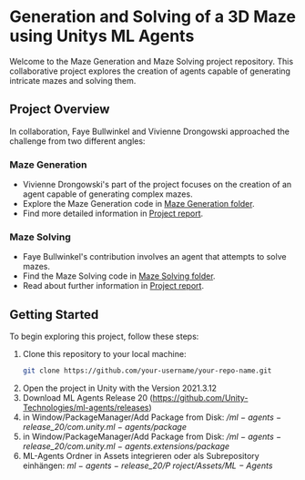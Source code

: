 # Generation and Solving of a 3D Maze using Unitys ML Agents

Welcome to the Maze Generation and Maze Solving project repository. This collaborative project explores the creation of agents capable of generating intricate mazes and solving them.

## Project Overview

In collaboration, Faye Bullwinkel and Vivienne Drongowski approached the challenge from two different angles:

### Maze Generation

- Vivienne Drongowski's part of the project focuses on the creation of an agent capable of generating complex mazes.
- Explore the Maze Generation code in [Maze Generation folder](/Assets/Scripts/MazeGeneration_vivi).
- Find more detailed information in [Project report](/Reports/Vivienne_Drongowski_Independent_Coursework_01.pdf).

### Maze Solving

- Faye Bullwinkel's contribution involves an agent that attempts to solve mazes.
- Find the Maze Solving code in [Maze Solving folder](/Assets/Scripts/MazeSolving_Faye).
- Read about further information in [Project report](/Reports/Faye_Bullwinkel_Independent_Coursework_01.pdf).

## Getting Started

To begin exploring this project, follow these steps:

1. Clone this repository to your local machine:
   ```bash
   git clone https://github.com/your-username/your-repo-name.git
2. Open the project in Unity with the Version 2021.3.12
3. Download ML Agents Release 20 (https://github.com/Unity-Technologies/ml-agents/releases)
4. in Window/PackageManager/Add Package from Disk:
    _/ml − agents − release_20/com.unity.ml − agents/package_
2. in Window/PackageManager/Add Package from Disk:
    _/ml − agents − release_20/com.unity.ml − agents.extensions/package_
3. ML-Agents Ordner in Assets integrieren oder als Subrepository einhängen:
    _ml − agents − release_20/P roject/Assets/ML − Agents_

